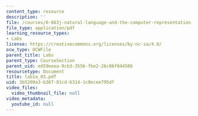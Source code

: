 ```yaml
---
content_type: resource
description: ''
file: /courses/6-863j-natural-language-and-the-computer-representation-of-knowledge-spring-2003/3b5209a3b36781cd63141c0ecee795df_lab1a_03.pdf
file_type: application/pdf
learning_resource_types:
- Labs
license: https://creativecommons.org/licenses/by-nc-sa/4.0/
ocw_type: OCWFile
parent_title: Labs
parent_type: CourseSection
parent_uid: ed59eeea-9cb3-3556-fbe2-26c06f844506
resourcetype: Document
title: lab1a_03.pdf
uid: 3b5209a3-b367-81cd-6314-1c0ecee795df
video_files:
  video_thumbnail_file: null
video_metadata:
  youtube_id: null
---
```

